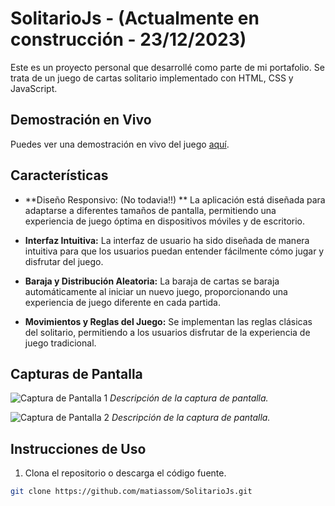 ﻿# SolitarioJs - (Actualmente en construcción - 23/12/2023)
 
Este es un proyecto personal que desarrollé como parte de mi portafolio. Se trata de un juego de cartas solitario implementado con HTML, CSS y JavaScript.

## Demostración en Vivo

Puedes ver una demostración en vivo del juego [aquí](https://solitariojs.sombeck.dev/).

## Características

- **Diseño Responsivo: (No todavia!!) ** La aplicación está diseñada para adaptarse a diferentes tamaños de pantalla, permitiendo una experiencia de juego óptima en dispositivos móviles y de escritorio.

- **Interfaz Intuitiva:** La interfaz de usuario ha sido diseñada de manera intuitiva para que los usuarios puedan entender fácilmente cómo jugar y disfrutar del juego.

- **Baraja y Distribución Aleatoria:** La baraja de cartas se baraja automáticamente al iniciar un nuevo juego, proporcionando una experiencia de juego diferente en cada partida.

- **Movimientos y Reglas del Juego:** Se implementan las reglas clásicas del solitario, permitiendo a los usuarios disfrutar de la experiencia de juego tradicional.

## Capturas de Pantalla

![Captura de Pantalla 1](ruta-a-captura-de-pantalla-1.png)
*Descripción de la captura de pantalla.*

![Captura de Pantalla 2](ruta-a-captura-de-pantalla-2.png)
*Descripción de la captura de pantalla.*

## Instrucciones de Uso

1. Clona el repositorio o descarga el código fuente.

```bash
git clone https://github.com/matiassom/SolitarioJs.git
